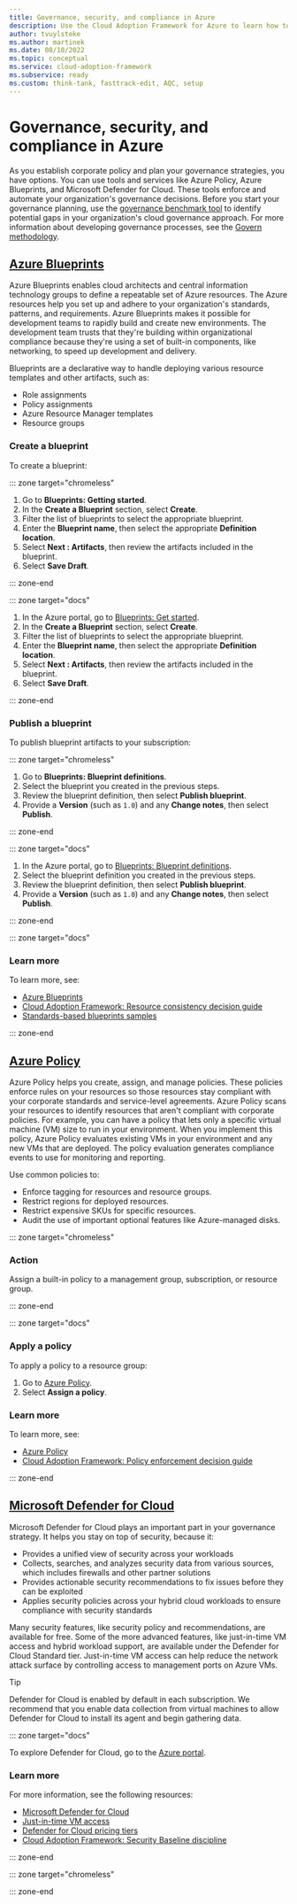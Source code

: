```yaml
---
title: Governance, security, and compliance in Azure
description: Use the Cloud Adoption Framework for Azure to learn how to set up governance, security, and compliance for your Azure environment.
author: tvuylsteke
ms.author: martinek
ms.date: 08/10/2022
ms.topic: conceptual
ms.service: cloud-adoption-framework
ms.subservice: ready
ms.custom: think-tank, fasttrack-edit, AQC, setup
---
```


<!-- docutune:casing "Blueprints: Blueprint definitions" "Blueprints: Get started" -->

# Governance, security, and compliance in Azure

As you establish corporate policy and plan your governance strategies, you have options. You can use tools and services like Azure Policy, Azure Blueprints, and Microsoft Defender for Cloud. These tools enforce and automate your organization's governance decisions. Before you start your governance planning, use the [governance benchmark tool](https://cafbaseline.com) to identify potential gaps in your organization's cloud governance approach. For more information about developing governance processes, see the [Govern methodology](../../govern/index.md).

## [Azure Blueprints](#tab/AzureBlueprints)

Azure Blueprints enables cloud architects and central information technology groups to define a repeatable set of Azure resources. The Azure resources help you set up and adhere to your organization's standards, patterns, and requirements. Azure Blueprints makes it possible for development teams to rapidly build and create new environments. The development team trusts that they're building within organizational compliance because they're using a set of built-in components, like networking, to speed up development and delivery.

Blueprints are a declarative way to handle deploying various resource templates and other artifacts, such as:

- Role assignments
- Policy assignments
- Azure Resource Manager templates
- Resource groups

### Create a blueprint

To create a blueprint:

::: zone target="chromeless"

1. Go to **Blueprints: Getting started**.
1. In the **Create a Blueprint** section, select **Create**.
1. Filter the list of blueprints to select the appropriate blueprint.
1. Enter the **Blueprint name**, then select the appropriate **Definition location**.
1. Select **Next : Artifacts**, then review the artifacts included in the blueprint.
1. Select **Save Draft**.


::: zone-end

::: zone target="docs"

1. In the Azure portal, go to [Blueprints: Get started](https://portal.azure.com/#blade/Microsoft_Azure_Policy/BlueprintsMenuBlade/GetStarted).
1. In the **Create a Blueprint** section, select **Create**.
1. Filter the list of blueprints to select the appropriate blueprint.
1. Enter the **Blueprint name**, then select the appropriate **Definition location**.
1. Select **Next : Artifacts**, then review the artifacts included in the blueprint.
1. Select **Save Draft**.

::: zone-end

### Publish a blueprint

To publish blueprint artifacts to your subscription:

::: zone target="chromeless"

1. Go to **Blueprints: Blueprint definitions**.
1. Select the blueprint you created in the previous steps.
1. Review the blueprint definition, then select **Publish blueprint**.
1. Provide a **Version** (such as `1.0`) and any **Change notes**, then select **Publish**.


::: zone-end

::: zone target="docs"

1. In the Azure portal, go to [Blueprints: Blueprint definitions](https://portal.azure.com/#blade/Microsoft_Azure_Policy/BlueprintsMenuBlade/Blueprints).
1. Select the blueprint definition you created in the previous steps.
1. Review the blueprint definition, then select **Publish blueprint**.
1. Provide a **Version** (such as `1.0`) and any **Change notes**, then select **Publish**.

::: zone-end

::: zone target="docs"

### Learn more

To learn more, see:

- [Azure Blueprints](/azure/governance/blueprints/)
- [Cloud Adoption Framework: Resource consistency decision guide](../../decision-guides/resource-consistency/index.md)
- [Standards-based blueprints samples](/azure/governance/blueprints/samples/#standards-based-blueprint-samples)

::: zone-end

## [Azure Policy](#tab/AzurePolicy)

Azure Policy helps you create, assign, and manage policies. These policies enforce rules on your resources so those resources stay compliant with your corporate standards and service-level agreements. Azure Policy scans your resources to identify resources that aren't compliant with corporate policies. For example, you can have a policy that lets only a specific virtual machine (VM) size to run in your environment. When you implement this policy, Azure Policy evaluates existing VMs in your environment and any new VMs that are deployed. The policy evaluation generates compliance events to use for monitoring and reporting.

Use common policies to:

- Enforce tagging for resources and resource groups.
- Restrict regions for deployed resources.
- Restrict expensive SKUs for specific resources.
- Audit the use of important optional features like Azure-managed disks.

::: zone target="chromeless"

### Action

Assign a built-in policy to a management group, subscription, or resource group.


::: zone-end

::: zone target="docs"

### Apply a policy

To apply a policy to a resource group:

1. Go to [Azure Policy](https://portal.azure.com/#blade/Microsoft_Azure_Policy/PolicyMenuBlade/GettingStarted).
1. Select **Assign a policy**.

### Learn more

To learn more, see:

- [Azure Policy](/azure/governance/policy/)
- [Cloud Adoption Framework: Policy enforcement decision guide](../../decision-guides/policy-enforcement/index.md)

::: zone-end

## [Microsoft Defender for Cloud](#tab/AzureSecurityCenter)

Microsoft Defender for Cloud plays an important part in your governance strategy. It helps you stay on top of security, because it:

- Provides a unified view of security across your workloads
- Collects, searches, and analyzes security data from various sources, which includes firewalls and other partner solutions
- Provides actionable security recommendations to fix issues before they can be exploited
- Applies security policies across your hybrid cloud workloads to ensure compliance with security standards

Many security features, like security policy and recommendations, are available for free. Some of the more advanced features, like just-in-time VM access and hybrid workload support, are available under the Defender for Cloud Standard tier. Just-in-time VM access can help reduce the network attack surface by controlling access to management ports on Azure VMs.

> [!TIP]
> Defender for Cloud is enabled by default in each subscription. We recommend that you enable data collection from virtual machines to allow Defender for Cloud to install its agent and begin gathering data.

::: zone target="docs"

To explore Defender for Cloud, go to the [Azure portal](https://portal.azure.com/#blade/Microsoft_Azure_Security/SecurityMenuBlade/SecurityMenuBlade/0).

### Learn more

For more information, see the following resources:

- [Microsoft Defender for Cloud](/azure/security-center/)
- [Just-in-time VM access](/azure/security-center/security-center-just-in-time#how-does-just-in-time-access-work)
- [Defender for Cloud pricing tiers](https://azure.microsoft.com/pricing/details/azure-defender/)
- [Cloud Adoption Framework: Security Baseline discipline](../../govern/security-baseline/index.md)

::: zone-end

::: zone target="chromeless"


::: zone-end

